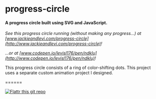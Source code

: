# progress-circle

#### A progress circle built using SVG and JavaScript.

_See this progress circle running (without making any progress...) at [www.jackieandlevi.com/progress-circle](http://www.jackieandlevi.com/progress-circle)!_

_...or at [www.codepen.io/levisl176/pen/ndklu](http://www.codepen.io/levisl176/pen/ndklu)!_

This progress circle consists of a ring of color-shifting dots. This project uses a separate custom animation project I designed.

======

[![Flattr this git repo](http://api.flattr.com/button/flattr-badge-large.png)](https://flattr.com/submit/auto?user_id=levisl176&url=github.com/levisl176/progress-circle&title=progress-circle&language=javascript&tags=github&category=software)

